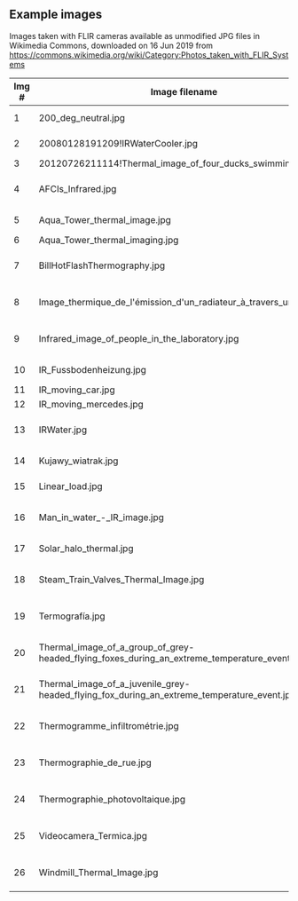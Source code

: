 ## Example images

Images taken with FLIR cameras available as unmodified JPG files in Wikimedia Commons, downloaded on 16 Jun 2019 from https://commons.wikimedia.org/wiki/Category:Photos_taken_with_FLIR_Systems

Img # | Image filename | Camera model | Link | Author | License
--- | --- | --- | --- | --- | ---
1 | 200_deg_neutral.jpg | ThermaCAM SC640 | https://commons.wikimedia.org/wiki/File:200_deg_neutral.jpg | Basicinfrared | CC0
2 | 20080128191209!IRWaterCooler.jpg | InfraCAM Wester | https://commons.wikimedia.org/wiki/File:IRWaterCooler.jpg | Eclipse sx | CC-BY-3.0
3 | 20120726211114!Thermal_image_of_four_ducks_swimming.jpg | FLIR_i7 | https://commons.wikimedia.org/wiki/File:Thermal_image_of_four_ducks_swimming.jpg | Zaereth | CC0
4 | AFCIs_Infrared.jpg | FLIR C2 | https://commons.wikimedia.org/wiki/File:AFCIs_Infrared.jpg | Tenbergen | CC-BY-SA-4.0
5 | Aqua_Tower_thermal_image.jpg | Flir b60 | https://commons.wikimedia.org/wiki/File:Aqua_Tower_thermal_image.jpg | Russ Miller- Johnson | CC0
6 | Aqua_Tower_thermal_imaging.jpg | Flir b60 | https://commons.wikimedia.org/wiki/File:Aqua_Tower_thermal_imaging.jpg | Jim D'Aloisio | CC0
7 | BillHotFlashThermography.jpg | ThermaCAM EX320 | https://commons.wikimedia.org/wiki/File:BillHotFlashThermography.jpg | Hotflashhome | CC-BY-SA-3.0
8 | Image_thermique_de_l'émission_d'un_radiateur_à_travers_un_mur.jpg | FLIR E30bx | https://commons.wikimedia.org/wiki/File:Image_thermique_de_l%27%C3%A9mission_d%27un_radiateur_%C3%A0_travers_un_mur.jpg | Hugues CREPIN | CC-BY-SA-3.0
9 | Infrared_image_of_people_in_the_laboratory.jpg | FLIR i60 | https://commons.wikimedia.org/wiki/File:Infrared_image_of_people_in_the_laboratory.jpg | Tomasz Kawalec | CC-BY-SA-4.0
10 | IR_Fussbodenheizung.jpg | ThermaCAM SC640 | https://commons.wikimedia.org/wiki/File:IR_Fussbodenheizung.jpg | Herbertweidner | CC0
11 | IR_moving_car.jpg | FLIR E60 | https://commons.wikimedia.org/wiki/File:IR_moving_car.jpg | Herbertweidner | CC0
12 | IR_moving_mercedes.jpg | FLIR E60 | https://commons.wikimedia.org/wiki/File:IR_moving_mercedes.jpg | Herbertweidner | CC0
13 | IRWater.jpg | FLIR E60 | https://commons.wikimedia.org/wiki/File:IRWater.jpg | Eclipse sx | CC-BY-SA-3.0
14 | Kujawy_wiatrak.jpg | FLIR T440 (incl Wi- | https://commons.wikimedia.org/wiki/File:Kujawy_wiatrak.jpg | Tadmark5364 | CC-BY-4.0
15 | Linear_load.jpg | InfraCAM Wester | https://commons.wikimedia.org/wiki/File:Linear_load.jpg | Basicinfrared | CC0
16 | Man_in_water_-_IR_image.jpg | FLIR P640 | https://commons.wikimedia.org/wiki/File:Man_in_water_-_IR_image.jpg | Krzysztof Jakucy | CC-BY-SA-3.0
17 | Solar_halo_thermal.jpg | FLIR T420 (incl Wi- | https://commons.wikimedia.org/wiki/File:Solar_halo_thermal.jpg | Разрывные | public domain
18 | Steam_Train_Valves_Thermal_Image.jpg | FLIR T420 (incl Wi- | https://commons.wikimedia.org/wiki/File:Steam_Train_Valves_Thermal_Image.jpg | Christopher A.S. Harvey | CC-BY-SA-4.0
19 | Termografía.jpg | InfraCAM Wester | https://commons.wikimedia.org/wiki/File:Termograf%C3%ADa.jpg | Gemmaburt | CC-BY-SA-4.0
20 | Thermal_image_of_a_group_of_grey-headed_flying_foxes_during_an_extreme_temperature_event.jpg | FLIR E60bx | https://commons.wikimedia.org/wiki/File:Thermal_image_of_a_group_of_grey-headed_flying_foxes_during_an_extreme_temperature_event.jpg | Justin Welbergen | CC-BY-SA-3.0
21 | Thermal_image_of_a_juvenile_grey-headed_flying_fox_during_an_extreme_temperature_event.jpg | FLIR E60bx | https://commons.wikimedia.org/wiki/File:Thermal_image_of_a_juvenile_grey-headed_flying_fox_during_an_extreme_temperature_event.jpg | Justin Welbergen | CC-BY-SA-3.0
22 | Thermogramme_infiltrométrie.jpg | FLIR B360_ Western | https://commons.wikimedia.org/wiki/File:Thermogramme_infiltrom%C3%A9trie.jpg | DanFernbanck | CC-BY-SA-4.0
23 | Thermographie_de_rue.jpg | FLIR E30bx | https://commons.wikimedia.org/wiki/File:Thermographie_de_rue.jpg | Hugues CREPIN | CC-BY-SA-3.0
24 | Thermographie_photovoltaique.jpg | FLIR E30bx | https://commons.wikimedia.org/wiki/File:Thermographie_photovoltaique.jpg | Hugues CREPIN | CC-BY-SA-3.0
25 | Videocamera_Termica.jpg | FLIR E40 | https://commons.wikimedia.org/wiki/File:Videocamera_Termica.jpg | Carla Vacchi | CC-BY-SA-4.0
26 | Windmill_Thermal_Image.jpg | FLIR E60 | https://commons.wikimedia.org/wiki/File:Windmill_Thermal_Image.jpg | Black Hills Thermal Imaging | CC-BY-SA-3.0
